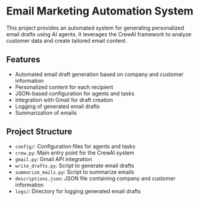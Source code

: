 # Email Marketing Automation System

This project provides an automated system for generating personalized email drafts using AI agents. It leverages the CrewAI framework to analyze customer data and create tailored email content.

## Features

- Automated email draft generation based on company and customer information
- Personalized content for each recipient
- JSON-based configuration for agents and tasks
- Integration with Gmail for draft creation
- Logging of generated email drafts
- Summarization of emails

## Project Structure

- `config/`: Configuration files for agents and tasks
- `crew.py`: Main entry point for the CrewAI system
- `gmail.py`: Gmail API integration
- `write_drafts.py`: Script to generate email drafts
- `summarize_mails.py`: Script to summarize emails
- `descriptions.json`: JSON file containing company and customer information
- `logs/`: Directory for logging generated email drafts

